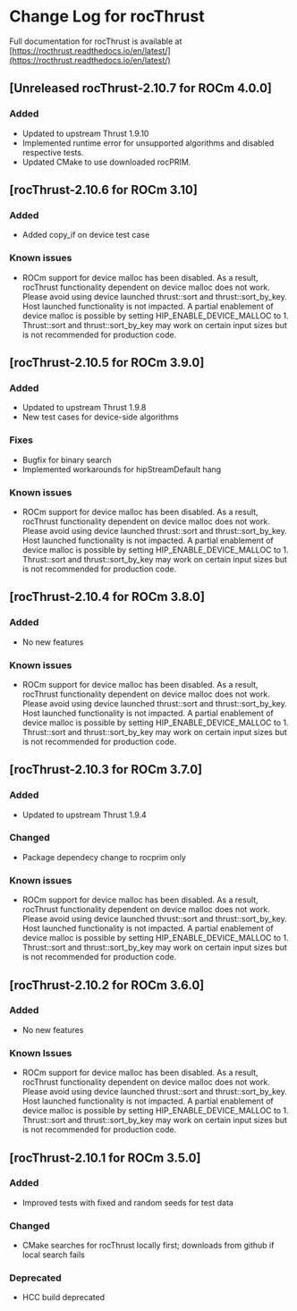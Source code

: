 # Change Log for rocThrust

Full documentation for rocThrust is available at [https://rocthrust.readthedocs.io/en/latest/](https://rocthrust.readthedocs.io/en/latest/)

## [Unreleased rocThrust-2.10.7 for ROCm 4.0.0]
### Added
- Updated to upstream Thrust 1.9.10
- Implemented runtime error for unsupported algorithms and disabled respective tests.
- Updated CMake to use downloaded rocPRIM.

## [rocThrust-2.10.6 for ROCm 3.10]
### Added
- Added copy_if on device test case
### Known issues
- ROCm support for device malloc has been disabled. As a result, rocThrust functionality dependent on device malloc does not work. Please avoid using device launched thrust::sort and thrust::sort_by_key. Host launched functionality is not impacted. A partial enablement of device malloc is possible by setting HIP_ENABLE_DEVICE_MALLOC to 1. Thrust::sort and thrust::sort_by_key may work on certain input sizes but is not recommended for production code.

## [rocThrust-2.10.5 for ROCm 3.9.0]
### Added
- Updated to upstream Thrust 1.9.8
- New test cases for device-side algorithms
### Fixes
- Bugfix for binary search
- Implemented workarounds for hipStreamDefault hang
### Known issues
- ROCm support for device malloc has been disabled. As a result, rocThrust functionality dependent on device malloc does not work. Please avoid using device launched thrust::sort and thrust::sort_by_key. Host launched functionality is not impacted. A partial enablement of device malloc is possible by setting HIP_ENABLE_DEVICE_MALLOC to 1. Thrust::sort and thrust::sort_by_key may work on certain input sizes but is not recommended for production code.

## [rocThrust-2.10.4 for ROCm 3.8.0]
### Added
- No new features
### Known issues
- ROCm support for device malloc has been disabled. As a result, rocThrust functionality dependent on device malloc does not work. Please avoid using device launched thrust::sort and thrust::sort_by_key. Host launched functionality is not impacted. A partial enablement of device malloc is possible by setting HIP_ENABLE_DEVICE_MALLOC to 1. Thrust::sort and thrust::sort_by_key may work on certain input sizes but is not recommended for production code.

## [rocThrust-2.10.3 for ROCm 3.7.0]
### Added
- Updated to upstream Thrust 1.9.4
### Changed
- Package dependecy change to rocprim only
### Known issues
- ROCm support for device malloc has been disabled. As a result, rocThrust functionality dependent on device malloc does not work. Please avoid using device launched thrust::sort and thrust::sort_by_key. Host launched functionality is not impacted. A partial enablement of device malloc is possible by setting HIP_ENABLE_DEVICE_MALLOC to 1. Thrust::sort and thrust::sort_by_key may work on certain input sizes but is not recommended for production code.

## [rocThrust-2.10.2 for ROCm 3.6.0]
### Added
- No new features
### Known Issues
- ROCm support for device malloc has been disabled. As a result, rocThrust functionality dependent on device malloc does not work. Please avoid using device launched thrust::sort and thrust::sort_by_key. Host launched functionality is not impacted. A partial enablement of device malloc is possible by setting HIP_ENABLE_DEVICE_MALLOC to 1. Thrust::sort and thrust::sort_by_key may work on certain input sizes but is not recommended for production code.

## [rocThrust-2.10.1 for ROCm 3.5.0]
### Added
- Improved tests with fixed and random seeds for test data
### Changed
- CMake searches for rocThrust locally first; downloads from github if local search fails
### Deprecated
- HCC build deprecated

